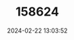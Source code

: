 ---
title: "158624"
category: "Porocephalichthys dasyrhynchus"
draft: false
date: 2024-02-22 13:03:52
languages:
  English: ["Shaggy Cusk"]
---